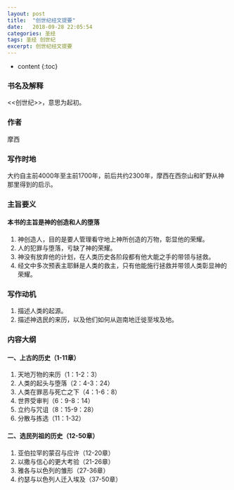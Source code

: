 ```yaml
---
layout: post
title:  "创世纪经文提要"
date:   2018-09-28 22:05:54
categories: 圣经
tags: 圣经 创世纪
excerpt: 创世纪经文提要
---
```


* content
{:toc}

### 书名及解释
<<创世纪>>，意思为起初。

### 作者
摩西

### 写作时地
大约自主前4000年至主前1700年，前后共约2300年，摩西在西奈山和旷野从神那里得到的启示。

### 主旨要义
#### 本书的主旨是神的创造和人的堕落
1. 神创造人，目的是要人管理看守地上神所创造的万物，彰显他的荣耀。
2. 人的犯罪与堕落，亏缺了神的荣耀。
3. 神没有放弃他的计划，在人类历史各阶段都有他大能之手的带领与拯救。
4. 经文中多次预表主耶稣是人类的救主，只有他能施行拯救并带领人类彰显神的荣耀。

### 写作动机
1. 描述人类的起源。
2. 描述神选民的来历，以及他们如何从迦南地迁徙至埃及地。

### 内容大纲
#### 一、上古的历史（1-11章）
1. 天地万物的来历（1：1-2：3）
2. 人类的起头与堕落（2：4-3：24）
3. 人类在罪恶与死亡之下（4：1-6：8）
4. 世界受审判（6：9-8：14）
5. 立约与咒诅（8：15-9：28）
6. 分散与拣选（11：1-32）<br>
#### 二、选民列祖的历史（12-50章）
1. 亚伯拉罕的蒙召与应许（12-20章）
2. 以撒与信心的更大考验（21-26章）
3. 雅各与以色列的雏形（27-36章）
4. 约瑟与以色列人迁入埃及（37-50章）